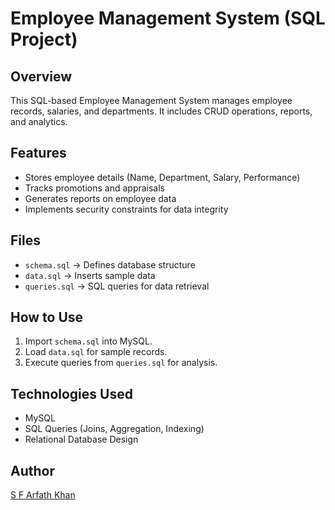 # Employee Management System (SQL Project)

## Overview
This SQL-based Employee Management System manages employee records, salaries, and departments. It includes CRUD operations, reports, and analytics.

## Features
- Stores employee details (Name, Department, Salary, Performance)
- Tracks promotions and appraisals
- Generates reports on employee data
- Implements security constraints for data integrity

## Files
- `schema.sql` → Defines database structure
- `data.sql` → Inserts sample data
- `queries.sql` → SQL queries for data retrieval

## How to Use
1. Import `schema.sql` into MySQL.
2. Load `data.sql` for sample records.
3. Execute queries from `queries.sql` for analysis.

## Technologies Used
- MySQL
- SQL Queries (Joins, Aggregation, Indexing)
- Relational Database Design

## Author
[S F Arfath Khan](https://github.com/Arfath8315)
